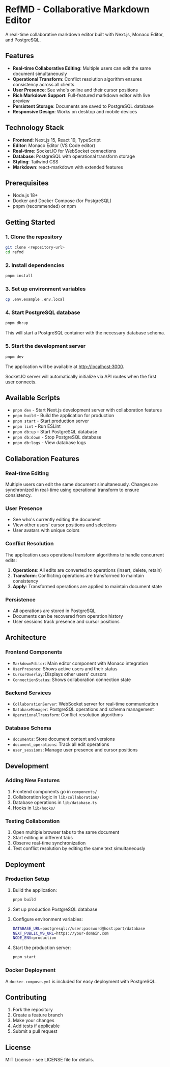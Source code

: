 # RefMD - Collaborative Markdown Editor

A real-time collaborative markdown editor built with Next.js, Monaco Editor, and PostgreSQL.

## Features

- **Real-time Collaborative Editing**: Multiple users can edit the same document simultaneously
- **Operational Transform**: Conflict resolution algorithm ensures consistency across all clients
- **User Presence**: See who's online and their cursor positions
- **Rich Markdown Support**: Full-featured markdown editor with live preview
- **Persistent Storage**: Documents are saved to PostgreSQL database
- **Responsive Design**: Works on desktop and mobile devices

## Technology Stack

- **Frontend**: Next.js 15, React 19, TypeScript
- **Editor**: Monaco Editor (VS Code editor)
- **Real-time**: Socket.IO for WebSocket connections
- **Database**: PostgreSQL with operational transform storage
- **Styling**: Tailwind CSS
- **Markdown**: react-markdown with extended features

## Prerequisites

- Node.js 18+ 
- Docker and Docker Compose (for PostgreSQL)
- pnpm (recommended) or npm

## Getting Started

### 1. Clone the repository

```bash
git clone <repository-url>
cd refmd
```

### 2. Install dependencies

```bash
pnpm install
```

### 3. Set up environment variables

```bash
cp .env.example .env.local
```

### 4. Start PostgreSQL database

```bash
pnpm db:up
```

This will start a PostgreSQL container with the necessary database schema.

### 5. Start the development server

```bash
pnpm dev
```

The application will be available at [http://localhost:3000](http://localhost:3000).

Socket.IO server will automatically initialize via API routes when the first user connects.

## Available Scripts

- `pnpm dev` - Start Next.js development server with collaboration features
- `pnpm build` - Build the application for production
- `pnpm start` - Start production server
- `pnpm lint` - Run ESLint
- `pnpm db:up` - Start PostgreSQL database
- `pnpm db:down` - Stop PostgreSQL database
- `pnpm db:logs` - View database logs

## Collaboration Features

### Real-time Editing

Multiple users can edit the same document simultaneously. Changes are synchronized in real-time using operational transform to ensure consistency.

### User Presence

- See who's currently editing the document
- View other users' cursor positions and selections
- User avatars with unique colors

### Conflict Resolution

The application uses operational transform algorithms to handle concurrent edits:

1. **Operations**: All edits are converted to operations (insert, delete, retain)
2. **Transform**: Conflicting operations are transformed to maintain consistency
3. **Apply**: Transformed operations are applied to maintain document state

### Persistence

- All operations are stored in PostgreSQL
- Documents can be recovered from operation history
- User sessions track presence and cursor positions

## Architecture

### Frontend Components

- `MarkdownEditor`: Main editor component with Monaco integration
- `UserPresence`: Shows active users and their status
- `CursorOverlay`: Displays other users' cursors
- `ConnectionStatus`: Shows collaboration connection state

### Backend Services

- `CollaborationServer`: WebSocket server for real-time communication
- `DatabaseManager`: PostgreSQL operations and schema management
- `OperationalTransform`: Conflict resolution algorithms

### Database Schema

- `documents`: Store document content and versions
- `document_operations`: Track all edit operations
- `user_sessions`: Manage user presence and cursor positions

## Development

### Adding New Features

1. Frontend components go in `components/`
2. Collaboration logic in `lib/collaboration/`
3. Database operations in `lib/database.ts`
4. Hooks in `lib/hooks/`

### Testing Collaboration

1. Open multiple browser tabs to the same document
2. Start editing in different tabs
3. Observe real-time synchronization
4. Test conflict resolution by editing the same text simultaneously

## Deployment

### Production Setup

1. Build the application:
   ```bash
   pnpm build
   ```

2. Set up production PostgreSQL database

3. Configure environment variables:
   ```bash
   DATABASE_URL=postgresql://user:password@host:port/database
   NEXT_PUBLIC_WS_URL=https://your-domain.com
   NODE_ENV=production
   ```

4. Start the production server:
   ```bash
   pnpm start
   ```

### Docker Deployment

A `docker-compose.yml` is included for easy deployment with PostgreSQL.

## Contributing

1. Fork the repository
2. Create a feature branch
3. Make your changes
4. Add tests if applicable
5. Submit a pull request

## License

MIT License - see LICENSE file for details.